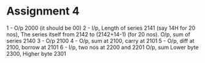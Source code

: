 # Assignment 4

1 - O/p 2000 (it should be 00)
2 - I/p, Length of series 2141 (say 14H for 20 nos), 
	The series itself from 2142 to (2142+14-1) (for 20 nos).
	O/p, sum of series 2140
3 - O/p 2100
4 - O/p, sum at 2100, carry at 2101
5 - O/p, diff at 2100, borrow at 2101
6 - I/p, two nos at 2200 and 2201
	O/p, sum Lower byte 2300, Higher byte 2301